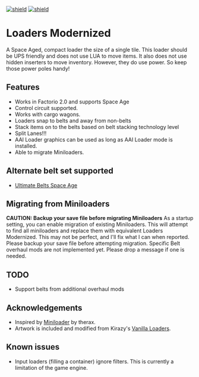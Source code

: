 [![shield](https://img.shields.io/badge/Ko--fi-Donate%20-hotpink?logo=kofi&logoColor=white)](https://ko-fi.com/M4M2LCWTH) [![shield](https://img.shields.io/badge/dynamic/json?color=orange&label=Factorio&query=downloads_count&suffix=%20downloads&url=https%3A%2F%2Fmods.factorio.com%2Fapi%2Fmods%2Floaders-modernized)](https://mods.factorio.com/mod/loaders-modernized)

# Loaders Modernized

A Space Aged, compact loader the size of a single tile.  This loader should be UPS friendly and does
not use LUA to move items.  It also does not use hidden inserters to move inventory.  However, they
do use power.  So keep those power poles handy!

## Features

- Works in Factorio 2.0 and supports Space Age
- Control circuit supported.
- Works with cargo wagons.
- Loaders snap to belts and away from non-belts
- Stack items on to the belts based on belt stacking technology level
- Split Lanes!!!
- AAI Loader graphics can be used as long as AAI Loader mode is installed.
- Able to migrate Miniloaders.

## Alternate belt set supported

- [Ultimate Belts Space Age](https://mods.factorio.com/mod/UltimateBeltsSpaceAge)

## Migrating from Miniloaders

**CAUTION: Backup your save file before migrating Miniloaders**
As a startup setting, you can enable migration of existing Miniloaders.  This will attempt to find all
miniloaders and replace them with equivalent Loaders Modernized.  This may not be perfect, and I'll fix
what I can when reported.  Please backup your save file before attempting migration.  Specific Belt
overhaul mods are not implemented yet.  Please drop a message if one is needed.

## TODO

- Support belts from additional overhaul mods

## Acknowledgements

- Inspired by [Miniloader](https://mods.factorio.com/mod/miniloader) by therax.
- Artwork is included and modified from Kirazy's [Vanilla Loaders](https://mods.factorio.com/mod/vanilla-loaders-hd).

## Known issues

- Input loaders (filling a container) ignore filters.  This is currently a limitation of the game engine.
